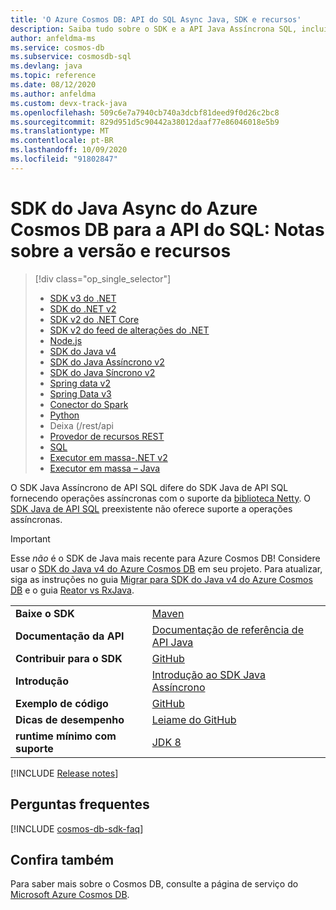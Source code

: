 ```yaml
---
title: 'O Azure Cosmos DB: API do SQL Async Java, SDK e recursos'
description: Saiba tudo sobre o SDK e a API Java Assíncrona SQL, incluindo datas de lançamento, datas de desativação e alterações feitas entre cada versão do SDK Java Assíncrono SQL do Azure Cosmos DB.
author: anfeldma-ms
ms.service: cosmos-db
ms.subservice: cosmosdb-sql
ms.devlang: java
ms.topic: reference
ms.date: 08/12/2020
ms.author: anfeldma
ms.custom: devx-track-java
ms.openlocfilehash: 509c6e7a7940cb740a3dcbf81deed9f0d26c2bc8
ms.sourcegitcommit: 829d951d5c90442a38012daaf77e86046018e5b9
ms.translationtype: MT
ms.contentlocale: pt-BR
ms.lasthandoff: 10/09/2020
ms.locfileid: "91802847"
---
```

# <a name="azure-cosmos-db-async-java-sdk-for-sql-api-release-notes-and-resources"></a>SDK do Java Async do Azure Cosmos DB para a API do SQL: Notas sobre a versão e recursos
> [!div class="op_single_selector"]
> * [SDK v3 do .NET](sql-api-sdk-dotnet-standard.md)
> * [SDK do .NET v2](sql-api-sdk-dotnet.md)
> * [SDK v2 do .NET Core](sql-api-sdk-dotnet-core.md)
> * [SDK v2 do feed de alterações do .NET](sql-api-sdk-dotnet-changefeed.md)
> * [Node.js](sql-api-sdk-node.md)
> * [SDK do Java v4](sql-api-sdk-java-v4.md)
> * [SDK do Java Assíncrono v2](sql-api-sdk-async-java.md)
> * [SDK do Java Síncrono v2](sql-api-sdk-java.md)
> * [Spring data v2](sql-api-sdk-java-spring-v2.md)
> * [Spring Data v3](sql-api-sdk-java-spring-v3.md)
> * [Conector do Spark](sql-api-sdk-java-spark.md)
> * [Python](sql-api-sdk-python.md)
> * Deixa (/rest/api
> * [Provedor de recursos REST](/azure/azure-resource-manager/management/azure-services-resource-providers)
> * [SQL](sql-api-query-reference.md)
> * [Executor em massa-.NET v2](sql-api-sdk-bulk-executor-dot-net.md)
> * [Executor em massa – Java](sql-api-sdk-bulk-executor-java.md)

O SDK Java Assíncrono de API SQL difere do SDK Java de API SQL fornecendo operações assíncronas com o suporte da [biblioteca Netty](https://netty.io/). O [SDK Java de API SQL](sql-api-sdk-java.md) preexistente não oferece suporte a operações assíncronas. 

> [!IMPORTANT]  
> Esse *não* é o SDK de Java mais recente para Azure Cosmos DB! Considere usar o [SDK do Java v4 do Azure Cosmos DB](sql-api-sdk-java-v4.md) em seu projeto. Para atualizar, siga as instruções no guia [Migrar para SDK do Java v4 do Azure Cosmos DB](migrate-java-v4-sdk.md) e o guia [Reator vs RxJava](https://github.com/Azure-Samples/azure-cosmos-java-sql-api-samples/blob/master/reactor-rxjava-guide.md). 
>

| |  |
|---|---|
| **Baixe o SDK** | [Maven](https://mvnrepository.com/artifact/com.microsoft.azure/azure-cosmosdb) |
|**Documentação da API** |[Documentação de referência de API Java](https://docs.microsoft.com/java/api/com.microsoft.azure.cosmosdb.rx.asyncdocumentclient?view=azure-java-stable&preserve-view=true) | 
|**Contribuir para o SDK** | [GitHub](https://github.com/Azure/azure-cosmosdb-java) | 
|**Introdução** | [Introdução ao SDK Java Assíncrono](https://github.com/Azure-Samples/azure-cosmos-db-sql-api-async-java-getting-started) | 
|**Exemplo de código** | [GitHub](https://github.com/Azure/azure-cosmosdb-java#usage-code-sample)| 
| **Dicas de desempenho**| [Leiame do GitHub](https://github.com/Azure/azure-cosmosdb-java#guide-for-prod)| 
| **runtime mínimo com suporte**|[JDK 8](/java/azure/jdk/?view=azure-java-stable&preserve-view=true) | 

[!INCLUDE [Release notes](~/azure-cosmosdb-java-v2/changelog/README.md)]
## <a name="faq"></a>Perguntas frequentes
[!INCLUDE [cosmos-db-sdk-faq](../../includes/cosmos-db-sdk-faq.md)]

## <a name="see-also"></a>Confira também
Para saber mais sobre o Cosmos DB, consulte a página de serviço do [Microsoft Azure Cosmos DB](https://azure.microsoft.com/services/cosmos-db/).

